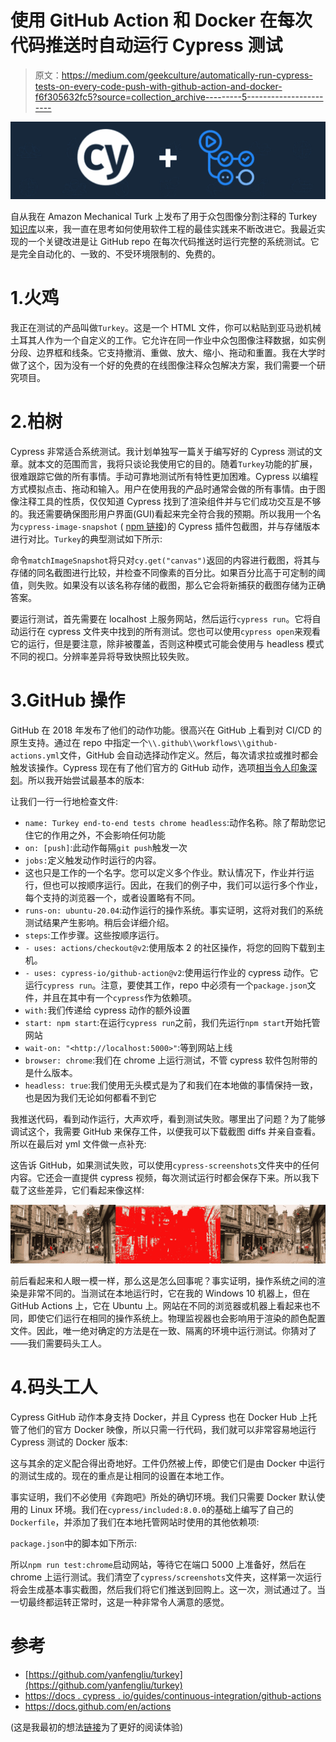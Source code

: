 # 使用 GitHub Action 和 Docker 在每次代码推送时自动运行 Cypress 测试

> 原文：<https://medium.com/geekculture/automatically-run-cypress-tests-on-every-code-push-with-github-action-and-docker-f6f305632fc5?source=collection_archive---------5----------------------->

![](img/d7e88c80fc69a964b48f8bb40cf0648d.png)

自从我在 Amazon Mechanical Turk 上发布了用于众包图像分割注释的 Turkey [知识库](https://github.com/yanfengliu/turkey)以来，我一直在思考如何使用软件工程的最佳实践来不断改进它。我最近实现的一个关键改进是让 GitHub repo 在每次代码推送时运行完整的系统测试。它是完全自动化的、一致的、不受环境限制的、免费的。

# 1.火鸡

我正在测试的产品叫做`Turkey`。这是一个 HTML 文件，你可以粘贴到亚马逊机械土耳其人作为一个自定义的工作。它允许在同一作业中众包图像注释数据，如实例分段、边界框和线条。它支持撤消、重做、放大、缩小、拖动和重置。我在大学时做了这个，因为没有一个好的免费的在线图像注释众包解决方案，我们需要一个研究项目。

# 2.柏树

Cypress 非常适合系统测试。我计划单独写一篇关于编写好的 Cypress 测试的文章。就本文的范围而言，我将只谈论我使用它的目的。随着`Turkey`功能的扩展，很难跟踪它做的所有事情。手动可靠地测试所有特性更加困难。Cypress 以编程方式模拟点击、拖动和输入。用户在使用我的产品时通常会做的所有事情。由于图像注释工具的性质，仅仅知道 Cypress 找到了渲染组件并与它们成功交互是不够的。我还需要确保图形用户界面(GUI)看起来完全符合我的预期。所以我用一个名为`cypress-image-snapshot` ( [npm 链接](https://www.npmjs.com/package/cypress-image-snapshot))的 Cypress 插件包截图，并与存储版本进行对比。`Turkey`的典型测试如下所示:

命令`matchImageSnapshot`将只对`cy.get("canvas")`返回的内容进行截图，将其与存储的同名截图进行比较，并检查不同像素的百分比。如果百分比高于可定制的阈值，则失败。如果没有以该名称存储的截图，那么它会将新捕获的截图存储为正确答案。

要运行测试，首先需要在 localhost 上服务网站，然后运行`cypress run`。它将自动运行在 cypress 文件夹中找到的所有测试。您也可以使用`cypress open`来观看它的运行，但是要注意，除非被覆盖，否则这种模式可能会使用与 headless 模式不同的视口。分辨率差异将导致快照比较失败。

# 3.GitHub 操作

GitHub 在 2018 年发布了他们的动作功能。很高兴在 GitHub 上看到对 CI/CD 的原生支持。通过在 repo 中指定一个`\\.github\\workflows\\github-actions.yml`文件，GitHub 会自动选择动作定义。然后，每次请求拉或推时都会触发该操作。Cypress 现在有了他们官方的 GitHub 动作，选项[相当令人印象深刻](https://github.com/cypress-io/github-action)。所以我开始尝试最基本的版本:

让我们一行一行地检查文件:

*   `name: Turkey end-to-end tests chrome headless`:动作名称。除了帮助您记住它的作用之外，不会影响任何功能
*   `on: [push]`:此动作每隔`git push`触发一次
*   `jobs:`定义触发动作时运行的内容。
*   这也只是工作的一个名字。您可以定义多个作业。默认情况下，作业并行运行，但也可以按顺序运行。因此，在我们的例子中，我们可以运行多个作业，每个支持的浏览器一个，或者设置略有不同。
*   `runs-on: ubuntu-20.04`:动作运行的操作系统。事实证明，这将对我们的系统测试结果产生影响。稍后会详细介绍。
*   `steps`:工作步骤。这些按顺序运行。
*   `- uses: actions/checkout@v2`:使用版本 2 的社区操作，将您的回购下载到主机。
*   `- uses: cypress-io/github-action@v2`:使用运行作业的 cypress 动作。它运行`cypress run`。注意，要使其工作，repo 中必须有一个`package.json`文件，并且在其中有一个`cypress`作为依赖项。
*   `with:`我们传递给 cypress 动作的额外设置
*   `start: npm start`:在运行`cypress run`之前，我们先运行`npm start`开始托管网站
*   `wait-on: "<http://localhost:5000>"`:等到网站上线
*   `browser: chrome`:我们在 chrome 上运行测试，不管 cypress 软件包附带的是什么版本。
*   `headless: true`:我们使用无头模式是为了和我们在本地做的事情保持一致，也是因为我们无论如何都看不到它

我推送代码，看到动作运行，大声欢呼，看到测试失败。哪里出了问题？为了能够调试这个，我需要 GitHub 来保存工件，以便我可以下载截图 diffs 并亲自查看。所以在最后对 yml 文件做一点补充:

这告诉 GitHub，如果测试失败，可以使用`cypress-screenshots`文件夹中的任何内容。它还会一直提供 cypress 视频，每次测试运行时都会保存下来。所以我下载了这些差异，它们看起来像这样:

![](img/967087f10f370575db36634bec44eb3c.png)

前后看起来和人眼一模一样，那么这是怎么回事呢？事实证明，操作系统之间的渲染是非常不同的。当测试在本地运行时，它在我的 Windows 10 机器上，但在 GitHub Actions 上，它在 Ubuntu 上。网站在不同的浏览器或机器上看起来也不同，即使它们运行在相同的操作系统上。物理监视器也会影响用于渲染的颜色配置文件。因此，唯一绝对确定的方法是在一致、隔离的环境中运行测试。你猜对了——我们需要码头工人。

# 4.码头工人

Cypress GitHub 动作本身支持 Docker，并且 Cypress 也在 Docker Hub 上托管了他们的官方 Docker 映像，所以只需一行代码，我们就可以非常容易地运行 Cypress 测试的 Docker 版本:

这与其余的定义配合得出奇地好。工件仍然被上传，即使它们是由 Docker 中运行的测试生成的。现在的重点是让相同的设置在本地工作。

事实证明，我们不必使用《奔跑吧》所处的确切环境。我们只需要 Docker 默认使用的 Linux 环境。我们在`cypress/included:8.0.0`的基础上编写了自己的`Dockerfile`，并添加了我们在本地托管网站时使用的其他依赖项:

`package.json`中的脚本如下所示:

所以`npm run test:chrome`启动网站，等待它在端口 5000 上准备好，然后在 chrome 上运行测试。我们清空了`cypress/screenshots`文件夹，这样第一次运行将会生成基本事实截图，然后我们将它们推送到回购上。这一次，测试通过了。当一切最终都运转正常时，这是一种非常令人满意的感觉。

# 参考

*   [https://github.com/yanfengliu/turkey](https://github.com/yanfengliu/turkey)
*   [https://docs . cypress . io/guides/continuous-integration/github-actions](https://docs.cypress.io/guides/continuous-integration/github-actions)
*   https://docs.github.com/en/actions

(这是我最初的想法[链接](https://yanfeng.notion.site/Automatically-run-Cypress-tests-on-every-code-push-with-GitHub-Action-and-Docker-6283469aa9414540b982ff25156a213f)为了更好的阅读体验)